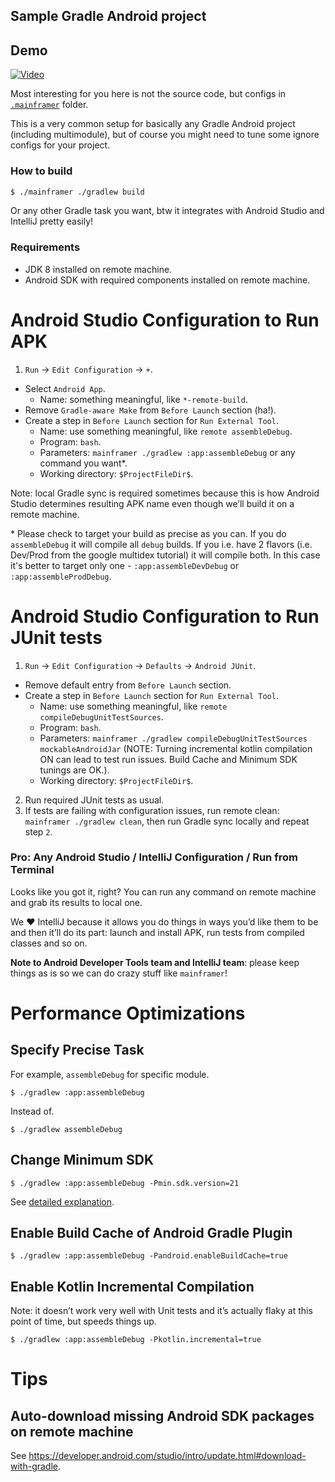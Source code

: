 ## Sample Gradle Android project

## Demo

[![Video](demo.png)](https://youtu.be/xysQXMaPaGw "mainframer Android Sample")

Most interesting for you here is not the source code, but configs in [`.mainframer`](.mainframer) folder.

This is a very common setup for basically any Gradle Android project (including multimodule), but of course you might need to tune some ignore configs for your project.

### How to build

```bash
$ ./mainframer ./gradlew build
```

Or any other Gradle task you want, btw it integrates with Android Studio and IntelliJ pretty easily!

### Requirements

* JDK 8 installed on remote machine.
* Android SDK with required components installed on remote machine.

# Android Studio Configuration to Run APK

1. `Run` → `Edit Configuration` → `+`.
* Select `Android App`.
  * Name: something meaningful, like `*-remote-build`.
* Remove `Gradle-aware Make` from `Before Launch` section (ha!).
* Create a step in `Before Launch` section for `Run External Tool`.
  * Name: use something meaningful, like `remote assembleDebug`.
  * Program: `bash`.
  * Parameters: `mainframer ./gradlew :app:assembleDebug` or any command you want\*.
  * Working directory: `$ProjectFileDir$`.

Note: local Gradle sync is required sometimes because this is how Android Studio determines resulting APK name even though we’ll build it on a remote machine.

\* Please check to target your build as precise as you can. If you do `assembleDebug` it will compile all `debug` builds. If you i.e. have 2 flavors (i.e. Dev/Prod from the google multidex tutorial) it will compile both. In this case it's better to target only one - `:app:assembleDevDebug` or `:app:assembleProdDebug`.

# Android Studio Configuration to Run JUnit tests

1. `Run` → `Edit Configuration` → `Defaults` → `Android JUnit`.
* Remove default entry from `Before Launch` section.
* Create a step in `Before Launch` section for `Run External Tool`.
  * Name: use something meaningful, like `remote compileDebugUnitTestSources`.
  * Program: `bash`.
  * Parameters: `mainframer ./gradlew compileDebugUnitTestSources mockableAndroidJar`
(NOTE: Turning incremental kotlin compilation ON can lead to test run issues. Build Cache and Minimum SDK tunings are OK.).
  * Working directory: `$ProjectFileDir$`.
2. Run required JUnit tests as usual.
3. If tests are failing with configuration issues, run remote clean: `mainframer ./gradlew clean`, then run Gradle sync locally and repeat step `2`.

### Pro: Any Android Studio / IntelliJ Configuration / Run from Terminal

Looks like you got it, right? You can run any command on remote machine and grab its results to local one.

We ❤️ IntelliJ because it allows you do things in ways you’d like them to be and then it’ll do its part: launch and install APK, run tests from compiled classes and so on.

**Note to Android Developer Tools team and IntelliJ team**: please keep things as is so we can do crazy stuff like `mainframer`!

# Performance Optimizations

## Specify Precise Task

For example, `assembleDebug` for specific module.

```
$ ./gradlew :app:assembleDebug
```

Instead of.

```
$ ./gradlew assembleDebug
```

## Change Minimum SDK

```
$ ./gradlew :app:assembleDebug -Pmin.sdk.version=21
```

See [detailed explanation](https://artemzin.com/blog/minsdk-without-flavors/).

## Enable Build Cache of Android Gradle Plugin

```
$ ./gradlew :app:assembleDebug -Pandroid.enableBuildCache=true
```

## Enable Kotlin Incremental Compilation

Note: it doesn’t work very well with Unit tests and it’s actually flaky at this point of time, but speeds things up.

```
$ ./gradlew :app:assembleDebug -Pkotlin.incremental=true
```

# Tips

## Auto-download missing Android SDK packages on remote machine

See https://developer.android.com/studio/intro/update.html#download-with-gradle.
